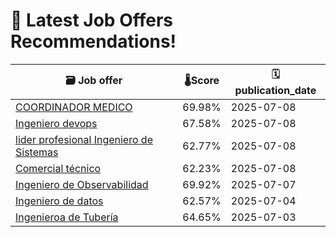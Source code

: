 # 🚀 Latest Job Offers Recommendations!
| 🗃️ **Job offer** | 🌡️**Score** | 🗓️ **publication_date** |
|---|---|---|
| [COORDINADOR MEDICO](https://co.linkedin.com/jobs/view/coordinador-medico-at-keralty-4264207080) | 69.98% | 2025-07-08 |
| [Ingeniero devops](https://co.linkedin.com/jobs/view/ingeniero-devops-at-fletx-4260401277) | 67.58% | 2025-07-08 |
| [lider profesional Ingeniero de Sistemas](https://co.linkedin.com/jobs/view/lider-profesional-ingeniero-de-sistemas-at-corporaci%C3%B3n-unificada-nacional-de-educaci%C3%B3n-superior-cun-4264156551) | 62.77% | 2025-07-08 |
| [Comercial técnico](https://co.linkedin.com/jobs/view/comercial-t%C3%A9cnico-at-edil-andina-4264187252) | 62.23% | 2025-07-08 |
| [Ingeniero de Observabilidad](https://co.linkedin.com/jobs/view/ingeniero-de-observabilidad-at-adinsoft-sas-4263488314) | 69.92% | 2025-07-07 |
| [Ingeniero de datos](https://co.linkedin.com/jobs/view/ingeniero-de-datos-at-softtek-4262009535) | 62.57% | 2025-07-04 |
| [Ingenieroa de Tubería](https://co.linkedin.com/jobs/view/ingeniero-a-de-tuber%C3%ADa-at-wood-4249424755) | 64.65% | 2025-07-03 |

